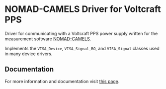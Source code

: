 # NOMAD-CAMELS Driver for Voltcraft PPS

Driver for communicating with a Voltcraft PPS power supply written for the measurement software [NOMAD-CAMELS](https://fau-lap.github.io/NOMAD-CAMELS/).

Implements the `VISA_Device`, `VISA_Signal_RO`, and `VISA_Signal` classes used in many device drivers.

## Documentation

For more information and documentation visit [this page](https://fau-lap.github.io/NOMAD-CAMELS/docs/instruments.html).